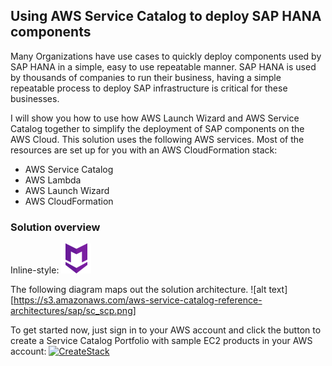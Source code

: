 ## Using AWS Service Catalog to deploy SAP HANA components



Many Organizations have use cases to quickly deploy components used by SAP HANA in a simple, easy to use repeatable manner. SAP HANA is used by thousands of companies to run their business, having a simple repeatable process to deploy SAP infrastructure is critical for these businesses. 

I will show you how to use how AWS Launch Wizard and AWS Service Catalog together to simplify the deployment of SAP components on the AWS Cloud.
This solution uses the following AWS services. Most of the resources are set up for you with an AWS CloudFormation stack:

- AWS Service Catalog
- AWS Lambda
- AWS Launch Wizard
- AWS CloudFormation

### Solution overview


Inline-style: 
![alt text](https://github.com/adam-p/markdown-here/raw/master/src/common/images/icon48.png "Logo Title Text 1")



The following diagram maps out the solution architecture. 
![alt text][https://s3.amazonaws.com/aws-service-catalog-reference-architectures/sap/sc_scp.png]


To get started now, just sign in to your AWS account and click the button to create a Service Catalog Portfolio with sample EC2 products in your AWS account:
[![CreateStack](https://s3.amazonaws.com/cloudformation-examples/cloudformation-launch-stack.png)](https://console.aws.amazon.com/cloudformation#/stacks/new?stackName=SC-RA-EC2Portfolio&templateURL=https://s3.amazonaws.com/aws-service-catalog-reference-architectures/ec2/sc-portfolio-ec2demo.json)  
